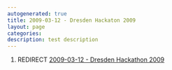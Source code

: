 ```yaml
---
autogenerated: true
title: 2009-03-12 - Dresden Hackaton 2009
layout: page
categories: 
description: test description
---
```


1.  REDIRECT [2009-03-12 - Dresden Hackathon 2009](2009-03-12_-_Dresden_Hackathon_2009)
